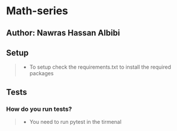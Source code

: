 # Math-series

## Author: Nawras Hassan Albibi

## Setup

> - To setup check the requirements.txt to install the required packages
## Tests

### How do you run tests?

> - You need to run pytest in the tirmenal